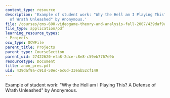 ```yaml
---
content_type: resource
description: 'Example of student work: "Why the Hell am I Playing This? A Defense
  of Wrath Unleashed" by Anonymous.'
file: /courses/cms-600-videogame-theory-and-analysis-fall-2007/439daf9ac91d50ec6c6d33eab52cf149_anon_pres.pdf
file_type: application/pdf
learning_resource_types:
- Projects
ocw_type: OCWFile
parent_title: Projects
parent_type: CourseSection
parent_uid: 27422620-efa8-2dce-c8e8-c59eb7767e9b
resourcetype: Document
title: anon_pres.pdf
uid: 439daf9a-c91d-50ec-6c6d-33eab52cf149
---
```

Example of student work: "Why the Hell am I Playing This? A Defense of Wrath Unleashed" by Anonymous.

